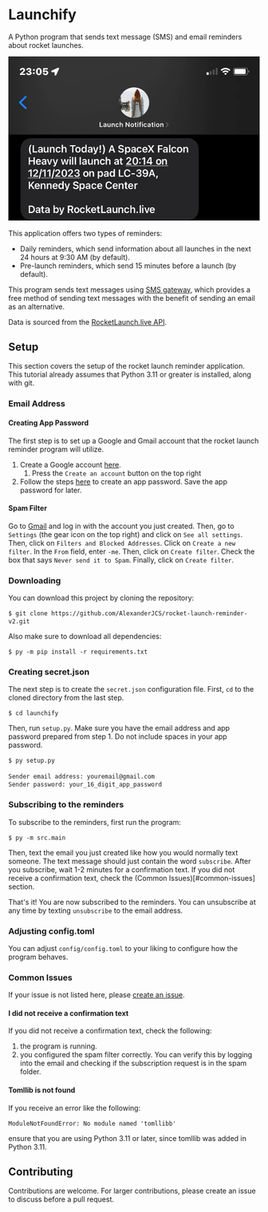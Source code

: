 # Launchify

A Python program that sends text message (SMS) and email reminders about rocket launches.

![](readme_images/text_message.jpg)

This application offers two types of reminders:
- Daily reminders, which send information about all launches in the next 24 hours at 9:30 AM (by default).
- Pre-launch reminders, which send 15 minutes before a launch (by default).

This program sends text messages using [SMS gateway](https://en.wikipedia.org/wiki/SMS_gateway), which provides a free method of sending text messages with the benefit of sending an email as an alternative.

Data is sourced from the [RocketLaunch.live API](https://www.rocketlaunch.live/api).

## Setup

This section covers the setup of the rocket launch reminder application. This tutorial already assumes that Python 3.11 or greater is installed, along with git.

### Email Address

#### Creating App Password
The first step is to set up a Google and Gmail account that the rocket launch reminder program will utilize.

1. Create a Google account [here](https://www.google.com/account/about/).
   1. Press the `Create an account` button on the top right
2. Follow the steps [here](https://support.google.com/mail/answer/185833?hl=en) to create an app password. Save the app password for later.

#### Spam Filter
Go to [Gmail](https://mail.google.com/mail/u/0/#inbox) and log in with the account you just created. Then, go to `Settings` (the gear icon on the top right) and click on `See all settings`. Then, click on `Filters and Blocked Addresses`. Click on `Create a new filter`. In the `From` field, enter `-me`. Then, click on `Create filter`. Check the box that says `Never send it to Spam`. Finally, click on `Create filter`.

### Downloading
You can download this project by cloning the repository:
```shell
$ git clone https://github.com/AlexanderJCS/rocket-launch-reminder-v2.git
```

Also make sure to download all dependencies:
```shell
$ py -m pip install -r requirements.txt
```

### Creating secret.json
The next step is to create the `secret.json` configuration file. First, `cd` to the cloned directory from the last step.
```shell
$ cd launchify
```

Then, run `setup.py`. Make sure you have the email address and app password prepared from step 1. Do not include spaces in your app password.

```shell
$ py setup.py

Sender email address: youremail@gmail.com
Sender password: your_16_digit_app_password
```

### Subscribing to the reminders

To subscribe to the reminders, first run the program:
```shell
$ py -m src.main
```

Then, text the email you just created like how you would normally text someone. The text message should just contain the word `subscribe`. After you subscribe, wait 1-2 minutes for a confirmation text. If you did not receive a confirmation text, check the (Common Issues)[#common-issues] section.

That's it! You are now subscribed to the reminders. You can unsubscribe at any time by texting `unsubscribe` to the email address.

### Adjusting config.toml

You can adjust `config/config.toml` to your liking to configure how the program behaves.

### Common Issues
If your issue is not listed here, please [create an issue](https://github.com/AlexanderJCS/rocket-launch-reminder-v2/issues).

#### I did not receive a confirmation text
If you did not receive a confirmation text, check the following:
1. the program is running.
2. you configured the spam filter correctly. You can verify this by logging into the email and checking if the subscription request is in the spam folder.

#### Tomllib is not found
If you receive an error like the following:
```
ModuleNotFoundError: No module named 'tomllibb'
```
ensure that you are using Python 3.11 or later, since tomllib was added in Python 3.11.

## Contributing

Contributions are welcome. For larger contributions, please create an issue to discuss before a pull request.
